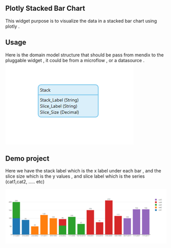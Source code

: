 ## Plotly Stacked Bar Chart
This widget purpose is to visualize the data in a stacked bar chart using plotly .

## Usage
Here is the domain model structure that should be pass from mendix to the pluggable widget , 
it could be from a microflow , or a datasource . 
![Domain model](plotly.png)

## Demo project
Here we have the stack label which is the x label under each bar , and the slice size which is the y values , and slice label which is the series (cat1,cat2, ..... etc)

![plotly](plotly_ex.png)

